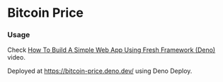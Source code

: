 # Bitcoin Price

### Usage

Check [How To Build A Simple Web App Using Fresh Framework (Deno)](https://www.youtube.com/watch?v=Wk4Hhc4SQwM) video.

Deployed at https://bitcoin-price.deno.dev/ using Deno Deploy.
